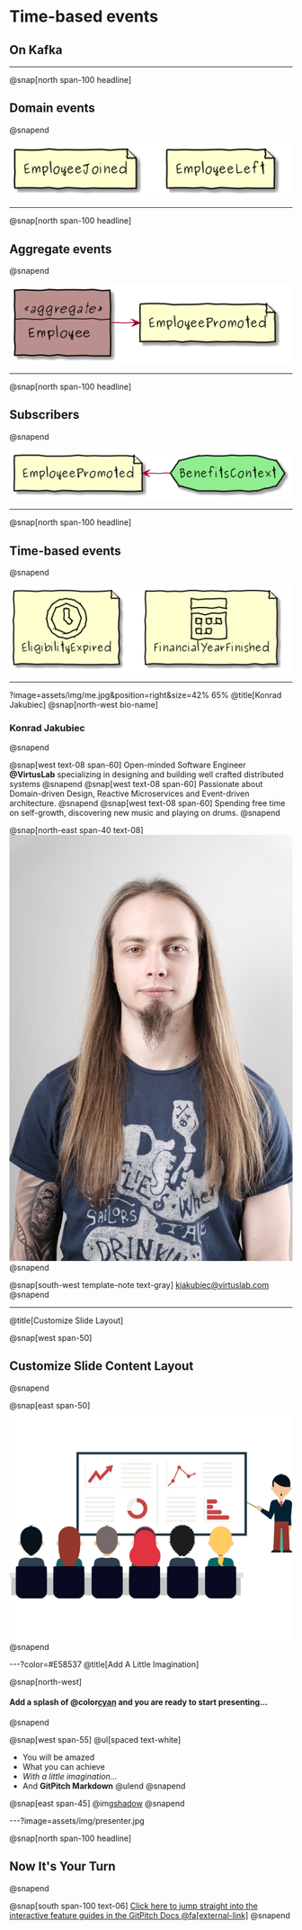 # Time-based events

## On Kafka

---
@snap[north span-100 headline]
## Domain events
@snapend

![](assets/diagrams/domain_events.png)

---
@snap[north span-100 headline]
## Aggregate events
@snapend

![](assets/diagrams/aggregate_events.png)

---
@snap[north span-100 headline]
## Subscribers
@snapend

![](assets/diagrams/subscribers.png)


---
@snap[north span-100 headline]
## Time-based events
@snapend

![](assets/diagrams/time_based_events.png)

---

?image=assets/img/me.jpg&position=right&size=42% 65% @title[Konrad Jakubiec]
@snap[north-west bio-name] 
### Konrad Jakubiec
@snapend

@snap[west text-08 span-60] 
Open-minded Software Engineer **@VirtusLab** specializing in designing and building well crafted distributed systems
@snapend
@snap[west text-08 span-60] 
Passionate about Domain-driven Design, Reactive Microservices and Event-driven architecture.
@snapend
@snap[west text-08 span-60] 
Spending free time on self-growth, discovering new music and playing on drums.
@snapend

@snap[north-east span-40 text-08]
![](assets/img/me.JPG)
@snapend

@snap[south-west template-note text-gray] 
<kjakubiec@virtuslab.com>
@snapend


---
@title[Customize Slide Layout]

@snap[west span-50]
## Customize Slide Content Layout
@snapend

@snap[east span-50]
![](assets/img/presentation.png)
@snapend

---?color=#E58537
@title[Add A Little Imagination]

@snap[north-west]
#### Add a splash of @color[cyan](**color**) and you are ready to start presenting...
@snapend

@snap[west span-55]
@ul[spaced text-white]
- You will be amazed
- What you can achieve
- *With a little imagination...*
- And **GitPitch Markdown**
@ulend
@snapend

@snap[east span-45]
@img[shadow](assets/img/conference.png)
@snapend

---?image=assets/img/presenter.jpg

@snap[north span-100 headline]
## Now It's Your Turn
@snapend

@snap[south span-100 text-06]
[Click here to jump straight into the interactive feature guides in the GitPitch Docs @fa[external-link]](https://gitpitch.com/docs/getting-started/tutorial/)
@snapend